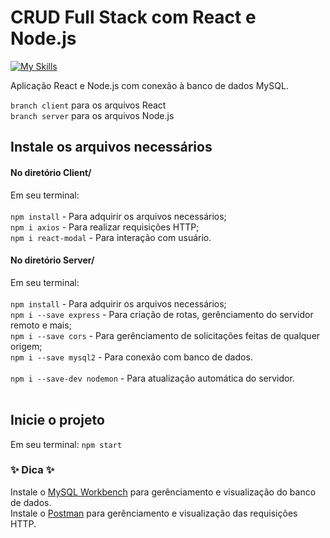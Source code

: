 # CRUD Full Stack com React e Node.js

[![My Skills](https://skillicons.dev/icons?i=js,html,css,react,nodejs,mysql)](https://skillicons.dev)

Aplicação React e Node.js com conexão à banco de dados MySQL.

`branch client` para os arquivos React <br>
`branch server` para os arquivos Node.js

## Instale os arquivos necessários

#### No diretório Client/
Em seu terminal: <br><br>
`npm install` - Para adquirir os arquivos necessários; <br>
`npm i axios` - Para realizar requisições HTTP; <br>
`npm i react-modal` - Para interação com usuário.

#### No diretório Server/
Em seu terminal: <br><br>
`npm install` - Para adquirir os arquivos necessários;  <br>
`npm i --save express` - Para criação de rotas, gerênciamento do servidor remoto e mais; <br>
`npm i --save cors` - Para gerênciamento de solicitações feitas de qualquer origem; <br>
`npm i --save mysql2` - Para conexão com banco de dados. <br><br>
`npm i --save-dev nodemon` - Para atualização automática do servidor. <br><br>


## Inicie o projeto

Em seu terminal:  `npm start`



### ✨ Dica ✨

Instale o [MySQL Workbench](https://dev.mysql.com/downloads/workbench/) para gerênciamento e visualização do banco de dados.<br>
Instale o [Postman](https://www.postman.com/downloads/) para gerênciamento e visualização das requisições HTTP.
